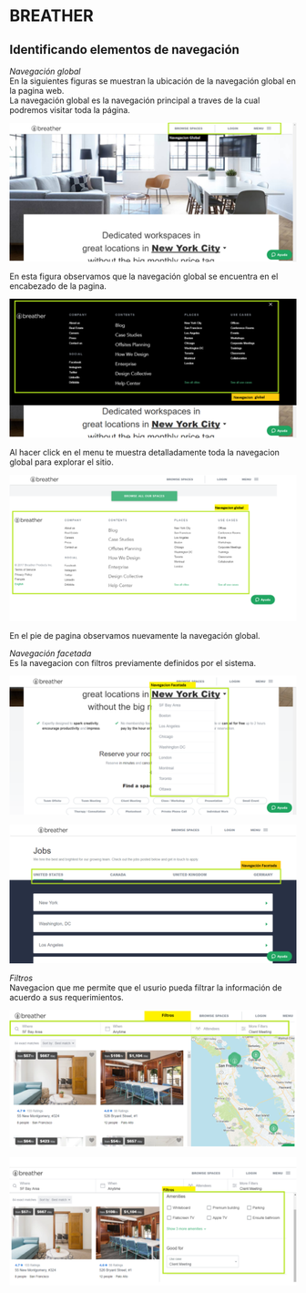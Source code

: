 # BREATHER
## Identificando elementos de navegación

*Navegación global*  
En la siguientes figuras se muestran la ubicación de la navegación global en la pagina web.  
La navegación global es la navegación principal a traves de la cual podremos visitar toda la página. 

![global1](assets/images/navegacion_global.png)

En esta figura observamos que la navegación global se encuentra en el encabezado de la pagina.

![global2](assets/images/breather-global.png)

Al hacer click en el menu te muestra detalladamente toda la navegacion global para explorar el sitio.


![global3](assets/images/navegacion_global3.png)

En el pie de pagina observamos nuevamente la navegación global.

*Navegación facetada*  
Es la navegacion con filtros previamente definidos por el sistema.

![facetada](assets/images/facetada.png)

![facetada2](assets/images/facetada2.png)

*Filtros*  
Navegacion que me permite que el usurio pueda filtrar la información de acuerdo a sus requerimientos.

![filtros](assets/images/filtros.png)


![filtros2](assets/images/filtros2.png)



